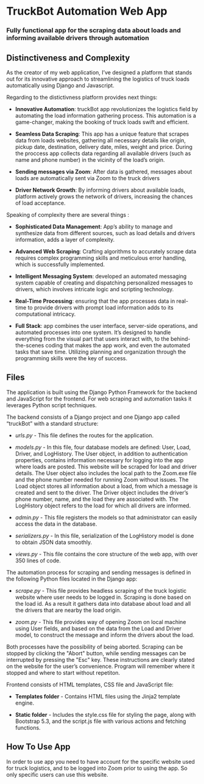 # **TruckBot Automation Web App**

### Fully functional app for the scraping data about loads and informing available drivers through automation

## **Distinctiveness and Complexity**

As the creator of my web application, I’ve designed a platform that stands out for its innovative approach to streamlining the logistics of truck loads automatically using Django and Javascript.

Regarding to the distictivness platform provides next things:

* **Innovative Automation**: truckBot app revolutionizes the logistics field by automating the load information gathering process. This automation is a game-changer, making the booking of truck loads swift and efficient.

* **Seamless Data Scraping**: This app has a unique feature that scrapes data from loads websites, gathering all necessary details like origin, pickup date, destination, delivery date, miles, weight and price. During the proccess app collects data regarding all available drivers (such as name and phone number) in the vicinity of the load’s origin.

* **Sending messages via Zoom**: After data is gathered, messages about loads are automatically sent via Zoom to the truck drivers 

* **Driver Network Growth**: By informing drivers about available loads, platform actively grows the network of drivers, increasing the chances of load acceptance.

Speaking of complexity there are several things :

* **Sophisticated Data Management**: App’s ability to manage and synthesize data from different sources, such as load details and drivers information, adds a layer of complexity.

* **Advanced Web Scraping**: Crafting algorithms to accurately scrape data requires complex programming skills and meticulous error handling, which is successfully implemented.

* **Intelligent Messaging System**: developed an automated messaging system capable of creating and dispatching personalized messages to drivers, which involves intricate logic and scripting technology.

* **Real-Time Processing**: ensuring that the app processes data in real-time to provide drivers with prompt load information adds to its computational intricacy.

* **Full Stack**: app combines the user interface, server-side operations, and automated processes into one system. It’s designed to handle everything from the visual part that users interact with, to the behind-the-scenes coding that makes the app work, and even the automated tasks that save time. Utilizing planning and organization through the programming skills were the key of success.


## **Files**
The application is built using the Django Python Framework for the backend and JavaScript for the frontend. For web scraping and automation tasks it leverages Python script techniques.

The backend consists of a Django project and one Django app called “truckBot” with a standard structure:

* *urls.py* - This file defines the routes for the application.

* *models.py* - In this file, four database models are defined: User, Load, Driver, and LogHistory. The User object, in addition to authentication properties, contains information necessary for logging into the app where loads are posted. This website will be scraped for load and driver details. The User object also includes the local path to the Zoom.exe file and the phone number needed for running Zoom without issues. The Load object stores all information about a load, from which a message is created and sent to the driver. The Driver object includes the driver’s phone number, name, and the load they are associated with. The LogHistory object refers to the load for which all drivers are informed.

* *admin.py* - This file registers the models so that administrator can easily access the data in the database.

* *serializers.py* - In this file, serialization of the LogHistory model is done to obtain JSON data smoothly.

* *views.py* - This file contains the core structure of the web app, with over 350 lines of code.

The automation process for scraping and sending messages is defined in the following Python files located in the Django app:

* *scrape.py* - This file provides headless scraping of the truck logistic website where user needs to be logged in. Scraping is done based on the load id. As a result it gathers data into database about load and all the drivers that are nearby the load origin.

* *zoom.py* - This file provides way of opening Zoom on local machine using User fields, and based on the data from the Load and Driver model, to construct the message and inform the drivers about the load.

Both processes have the possibility of being aborted. Scraping can be stopped by clicking the "Abort" button, while sending messages can be interrupted by pressing the "Esc" key. These instructions are clearly stated on the website for the user’s convenience. Program will remember where it stopped and where to start without repetiton.

Frontend consists of HTML templates, CSS file and JavaScript file:

* **Templates folder** -  Contains HTML files using the Jinja2 template engine.

* **Static folder** - Includes the style.css file for styling the page, along with Bootstrap 5.3, and the script.js file with various actions and fetching functions.


## **How To Use App**

In order to use app you need to have account for the specific website used for truck logistics, and to be logged into Zoom prior to using the app. So only specific users can use this website.


